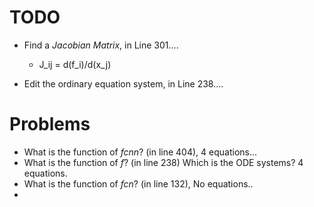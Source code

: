# TODO
- Find a *Jacobian Matrix*, in Line 301....
   * J_ij = d(f_i)/d(x_j)

- Edit the ordinary equation system, in Line 238....

# Problems
- What is the function of *fcnn*? (in line 404), 4 equations...
- What is the function of *f*? (in line 238) Which is the ODE systems? 4 equations.
- What is the function of *fcn*? (in line 132), No equations..
- 
